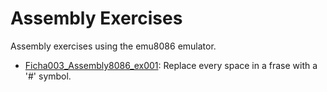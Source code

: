 # Assembly Exercises

Assembly exercises using the emu8086 emulator.

- [Ficha003_Assembly8086_ex001](): Replace every space in a frase with a '#' symbol.

